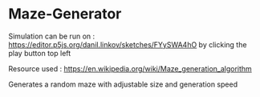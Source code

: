 # Maze-Generator

Simulation can be run on : https://editor.p5js.org/danil.linkov/sketches/FYySWA4hO by clicking the play button top left

Resource used : https://en.wikipedia.org/wiki/Maze_generation_algorithm

Generates a random maze with adjustable size and generation speed
